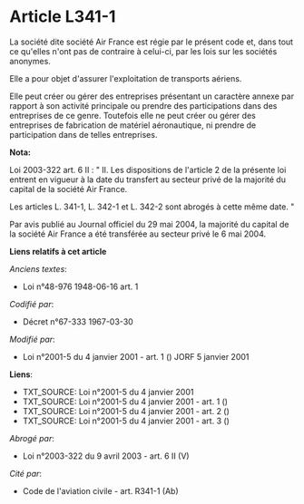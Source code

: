 # Article L341-1

La société dite société Air France est régie par le présent code et, dans tout ce qu'elles n'ont pas de contraire à celui-ci,
par les lois sur les sociétés anonymes.

Elle a pour objet d'assurer l'exploitation de transports aériens.

Elle peut créer ou gérer des entreprises présentant un caractère annexe par rapport à son activité principale ou prendre des
participations dans des entreprises de ce genre. Toutefois elle ne peut créer ou gérer des entreprises de fabrication de
matériel aéronautique, ni prendre de participation dans de telles entreprises.

**Nota:**

Loi 2003-322 art. 6 II : " II. Les dispositions de l'article 2 de la présente loi entrent en vigueur à la date du transfert
au secteur privé de la majorité du capital de la société Air France. 

Les articles L. 341-1, L. 342-1 et L. 342-2 sont abrogés à cette même date. "

Par avis publié au Journal officiel du 29 mai 2004, la majorité du capital de la société Air France a été transférée au
secteur privé le 6 mai 2004.

**Liens relatifs à cet article**

_Anciens textes_:

  - Loi n°48-976 1948-06-16 art. 1

_Codifié par_:

  - Décret n°67-333 1967-03-30

_Modifié par_:

  - Loi n°2001-5 du 4 janvier 2001 - art. 1 () JORF 5 janvier 2001

**Liens**:

  - TXT_SOURCE: Loi n°2001-5 du 4 janvier 2001
  - TXT_SOURCE: Loi n°2001-5 du 4 janvier 2001 - art. 1 ()
  - TXT_SOURCE: Loi n°2001-5 du 4 janvier 2001 - art. 2 ()
  - TXT_SOURCE: Loi n°2001-5 du 4 janvier 2001 - art. 3 ()

_Abrogé par_:

  - Loi n°2003-322 du 9 avril 2003 - art. 6 II (V)

_Cité par_:

  - Code de l'aviation civile - art. R341-1 (Ab)
